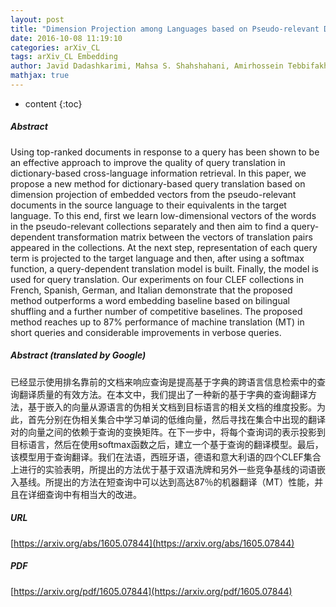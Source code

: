 ```yaml
---
layout: post
title: "Dimension Projection among Languages based on Pseudo-relevant Documents for Query Translation"
date: 2016-10-08 11:19:10
categories: arXiv_CL
tags: arXiv_CL Embedding
author: Javid Dadashkarimi, Mahsa S. Shahshahani, Amirhossein Tebbifakhr, Heshaam Faili, Azadeh Shakery
mathjax: true
---
```


* content
{:toc}

##### Abstract
Using top-ranked documents in response to a query has been shown to be an effective approach to improve the quality of query translation in dictionary-based cross-language information retrieval. In this paper, we propose a new method for dictionary-based query translation based on dimension projection of embedded vectors from the pseudo-relevant documents in the source language to their equivalents in the target language. To this end, first we learn low-dimensional vectors of the words in the pseudo-relevant collections separately and then aim to find a query-dependent transformation matrix between the vectors of translation pairs appeared in the collections. At the next step, representation of each query term is projected to the target language and then, after using a softmax function, a query-dependent translation model is built. Finally, the model is used for query translation. Our experiments on four CLEF collections in French, Spanish, German, and Italian demonstrate that the proposed method outperforms a word embedding baseline based on bilingual shuffling and a further number of competitive baselines. The proposed method reaches up to 87% performance of machine translation (MT) in short queries and considerable improvements in verbose queries.

##### Abstract (translated by Google)
已经显示使用排名靠前的文档来响应查询是提高基于字典的跨语言信息检索中的查询翻译质量的有效方法。在本文中，我们提出了一种新的基于字典的查询翻译方法，基于嵌入的向量从源语言的伪相关文档到目标语言的相关文档的维度投影。为此，首先分别在伪相关集合中学习单词的低维向量，然后寻找在集合中出现的翻译对的向量之间的依赖于查询的变换矩阵。在下一步中，将每个查询词的表示投影到目标语言，然后在使用softmax函数之后，建立一个基于查询的翻译模型。最后，该模型用于查询翻译。我们在法语，西班牙语，德语和意大利语的四个CLEF集合上进行的实验表明，所提出的方法优于基于双语洗牌和另外一些竞争基线的词语嵌入基线。所提出的方法在短查询中可以达到高达87％的机器翻译（MT）性能，并且在详细查询中有相当大的改进。

##### URL
[https://arxiv.org/abs/1605.07844](https://arxiv.org/abs/1605.07844)

##### PDF
[https://arxiv.org/pdf/1605.07844](https://arxiv.org/pdf/1605.07844)

